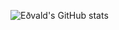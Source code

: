 ![Eðvald's GitHub stats](https://github-readme-stats-peach-phi-23.vercel.app/api?username=edvaldatli&show_icons=true&theme=transparent&hide=stars)
